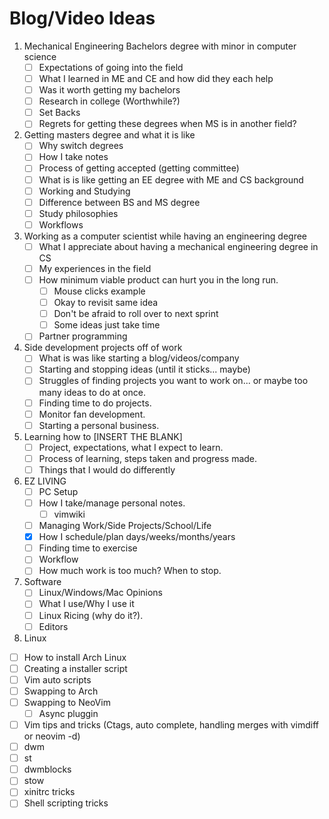 # Blog/Video Ideas 
1. Mechanical Engineering Bachelors degree with minor in computer science
    - [ ] Expectations of going into the field
    - [ ] What I learned in ME and CE and how did they each help
    - [ ] Was it worth getting my bachelors
    - [ ] Research in college (Worthwhile?)
    - [ ] Set Backs
    - [ ] Regrets for getting these degrees when MS is in another field?

2. Getting masters degree and what it is like
    - [ ] Why switch degrees
    - [ ] How I take notes
    - [ ] Process of getting accepted (getting committee)
    - [ ] What is is like getting an EE degree with ME and CS background
    - [ ] Working and Studying
    - [ ] Difference between BS and MS degree
    - [ ] Study philosophies
    - [ ] Workflows 

3. Working as a computer scientist while having an engineering degree
    - [ ] What I appreciate about having a mechanical engineering degree in CS
    - [ ] My experiences in the field
    - [ ] How minimum viable product can hurt you in the long run.
        - [ ] Mouse clicks example
        - [ ] Okay to revisit same idea
        - [ ] Don't be afraid to roll over to next sprint
        - [ ] Some ideas just take time
    - [ ] Partner programming

4. Side development projects off of work
    - [ ] What is was like starting a blog/videos/company
    - [ ] Starting and stopping ideas (until it sticks... maybe)
    - [ ] Struggles of finding projects you want to work on... or maybe too many ideas to do at once.
    - [ ] Finding time to do projects.
    - [ ] Monitor fan development.
    - [ ] Starting a personal business.

5. Learning how to [INSERT THE BLANK] 
    - [ ] Project, expectations, what I expect to learn.
    - [ ] Process of learning, steps taken and progress made.
    - [ ] Things that I would do differently 

6. EZ LIVING
    - [ ] PC Setup
    - [ ] How I take/manage personal notes.
	    - [ ]  vimwiki
    - [ ] Managing Work/Side Projects/School/Life
    - [X] How I schedule/plan days/weeks/months/years
    - [ ] Finding time to exercise  
    - [ ] Workflow
    - [ ] How much work is too much? When to stop.

7. Software
    - [ ] Linux/Windows/Mac Opinions
    - [ ] What I use/Why I use it
    - [ ] Linux Ricing (why do it?).
    - [ ] Editors

8. Linux 
  - [ ] How to install Arch Linux
  - [ ] Creating a installer script
  - [ ] Vim auto scripts
  - [ ] Swapping to Arch
  - [ ] Swapping to NeoVim
	  - [ ] Async pluggin
  - [ ] Vim tips and tricks (Ctags, auto complete, handling merges with vimdiff or neovim -d)
  - [ ] dwm
  - [ ] st
  - [ ] dwmblocks
  - [ ] stow
  - [ ] xinitrc tricks
  - [ ] Shell scripting tricks
